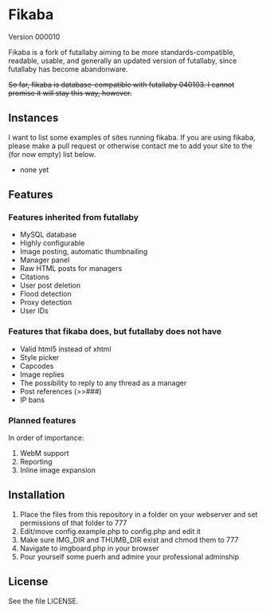 # Fikaba 
Version 000010

Fikaba is a fork of futallaby aiming to be more standards-compatible, readable, usable, and generally an updated version of futallaby, since futallaby has become abandonware.

~~So far, fikaba is database-compatible with futallaby 040103. I cannot promise it will stay this way, however.~~

## Instances
I want to list some examples of sites running fikaba. If you are using fikaba, please make a pull request or otherwise contact me to add your site to the (for now empty) list below.

* none yet

## Features
### Features inherited from futallaby
* MySQL database
* Highly configurable
* Image posting, automatic thumbnailing
* Manager panel
* Raw HTML posts for managers
* Citations
* User post deletion
* Flood detection
* Proxy detection
* User IDs

### Features that fikaba does, but futallaby does not have
* Valid html5 instead of xhtml
* Style picker
* Capcodes
* Image replies
* The possibility to reply to any thread as a manager
* Post references (>>###)
* IP bans

### Planned features
In order of importance:

1. WebM support
2. Reporting
3. Inline image expansion

## Installation
1. Place the files from this repository in a folder on your webserver and set permissions of that folder to 777
2. Edit/move config.example.php to config.php and edit it
3. Make sure IMG\_DIR and THUMB\_DIR exist and chmod them to 777
4. Navigate to imgboard.php in your browser
5. Pour yourself some puerh and admire your professional adminship

## License
See the file LICENSE.
